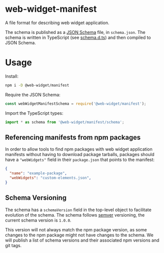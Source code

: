 # web-widget-manifest
A file format for describing web widget application.

The schema is published as a [JSON Schema](https://json-schema.org/) file, in `schema.json`. The schema is written in TypeScript (see [schema.d.ts](https://github.com/web-widget/web-widget-manifest/blob/master/schema.d.ts)) and then compiled to JSON Schema.

# Usage

Install:

```sh
npm i -D @web-widget/manifest
```

Require the JSON Schema:

```ts
const webWidgetManifestSchema = require('@web-widget/manifest');
```

Import the TypeScript types:

```ts
import * as schema from '@web-widget/manifest/schema';
```

## Referencing manifests from npm packages

In order to allow tools to find npm packages with web widget application manifests without having to download package tarballs, packages should have a `"webWidgets"` field in their `package.json` that points to the manifest:

```json
{
  "name": "example-package",
  "webWidgets": "custom-elements.json",
}
```

## Schema Versioning

The schema has a `schemaVersion` field in the top-level object to facilitate
evolution of the schema. The schema follows [semver](https://semver.org/) versioning, the current schema version is `1.0.0`.

This version will not always match the npm package version, as some changes to the npm package might not have changes to the schema. We will publish a list of schema versions and their associated npm versions and git tags.